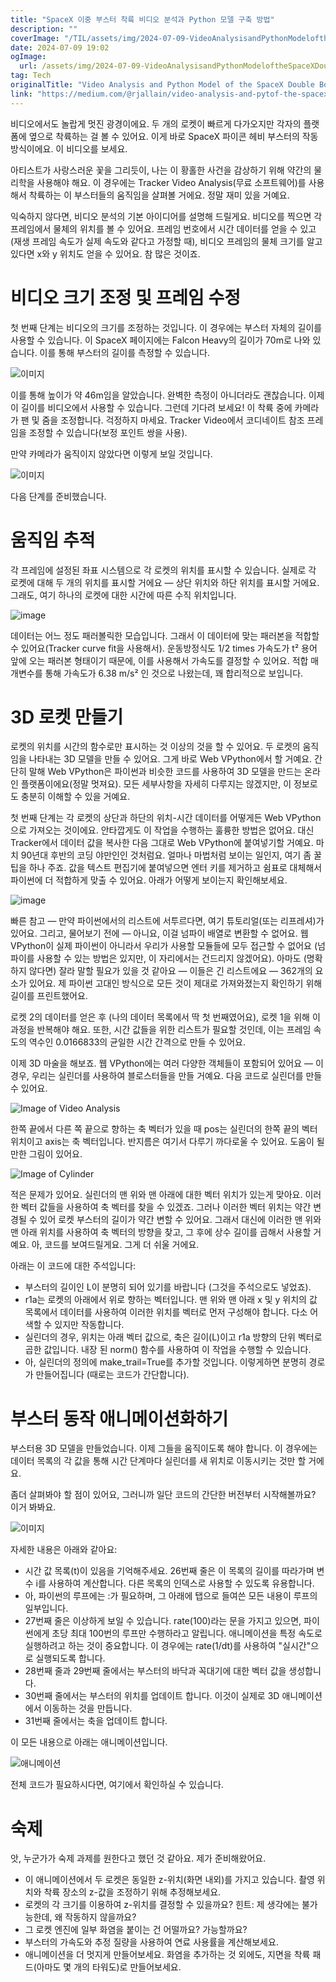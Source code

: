 ```yaml
---
title: "SpaceX 이중 부스터 착륙 비디오 분석과 Python 모델 구축 방법"
description: ""
coverImage: "/TIL/assets/img/2024-07-09-VideoAnalysisandPythonModeloftheSpaceXDoubleBoosterLanding_0.png"
date: 2024-07-09 19:02
ogImage:
  url: /assets/img/2024-07-09-VideoAnalysisandPythonModeloftheSpaceXDoubleBoosterLanding_0.png
tag: Tech
originalTitle: "Video Analysis and Python Model of the SpaceX Double Booster Landing"
link: "https://medium.com/@rjallain/video-analysis-and-pytof-the-spacex-double-booster-landing-d3e195cf0625"
---
```


비디오에서도 놀랍게 멋진 광경이에요. 두 개의 로켓이 빠르게 다가오지만 각자의 플랫폼에 옆으로 착륙하는 걸 볼 수 있어요. 이게 바로 SpaceX 파이콘 헤비 부스터의 작동 방식이에요. 이 비디오를 보세요.

아티스트가 사랑스러운 꽃을 그리듯이, 나는 이 황홀한 사건을 감상하기 위해 약간의 물리학을 사용해야 해요. 이 경우에는 Tracker Video Analysis(무료 소프트웨어)를 사용해서 착륙하는 이 부스터들의 움직임을 살펴볼 거에요. 정말 재미 있을 거예요.

익숙하지 않다면, 비디오 분석의 기본 아이디어를 설명해 드릴게요. 비디오를 찍으면 각 프레임에서 물체의 위치를 볼 수 있어요. 프레임 번호에서 시간 데이터를 얻을 수 있고 (재생 프레임 속도가 실제 속도와 같다고 가정할 때), 비디오 프레임의 물체 크기를 알고 있다면 x와 y 위치도 얻을 수 있어요. 참 많은 것이죠.

# 비디오 크기 조정 및 프레임 수정

<!-- TIL 수평 -->

<ins class="adsbygoogle"
     style="display:block"
     data-ad-client="ca-pub-4877378276818686"
     data-ad-slot="1549334788"
     data-ad-format="auto"
     data-full-width-responsive="true"></ins>

<script>
(adsbygoogle = window.adsbygoogle || []).push({});
</script>

첫 번째 단계는 비디오의 크기를 조정하는 것입니다. 이 경우에는 부스터 자체의 길이를 사용할 수 있습니다. 이 SpaceX 페이지에는 Falcon Heavy의 길이가 70m로 나와 있습니다. 이를 통해 부스터의 길이를 측정할 수 있습니다.

![이미지](/TIL/assets/img/2024-07-09-VideoAnalysisandPythonModeloftheSpaceXDoubleBoosterLanding_0.png)

이를 통해 높이가 약 46m임을 알았습니다. 완벽한 측정이 아니더라도 괜찮습니다. 이제 이 길이를 비디오에서 사용할 수 있습니다. 그런데 기다려 보세요! 이 착륙 중에 카메라가 팬 및 줌을 조정합니다. 걱정하지 마세요. Tracker Video에서 코디네이트 참조 프레임을 조정할 수 있습니다(보정 포인트 쌍을 사용).

만약 카메라가 움직이지 않았다면 이렇게 보일 것입니다.

![이미지](https://miro.medium.com/v2/resize:fit:960/1*x5UudQB-ajAgQDgS8pfj5g.gif)

<!-- TIL 수평 -->

<ins class="adsbygoogle"
     style="display:block"
     data-ad-client="ca-pub-4877378276818686"
     data-ad-slot="1549334788"
     data-ad-format="auto"
     data-full-width-responsive="true"></ins>

<script>
(adsbygoogle = window.adsbygoogle || []).push({});
</script>

다음 단계를 준비했습니다.

# 움직임 추적

각 프레임에 설정된 좌표 시스템으로 각 로켓의 위치를 표시할 수 있습니다. 실제로 각 로켓에 대해 두 개의 위치를 표시할 거에요 — 상단 위치와 하단 위치를 표시할 거에요. 그래도, 여기 하나의 로켓에 대한 시간에 따른 수직 위치입니다.

![image](/TIL/assets/img/2024-07-09-VideoAnalysisandPythonModeloftheSpaceXDoubleBoosterLanding_1.png)

<!-- TIL 수평 -->

<ins class="adsbygoogle"
     style="display:block"
     data-ad-client="ca-pub-4877378276818686"
     data-ad-slot="1549334788"
     data-ad-format="auto"
     data-full-width-responsive="true"></ins>

<script>
(adsbygoogle = window.adsbygoogle || []).push({});
</script>

데이터는 어느 정도 패러볼릭한 모습입니다. 그래서 이 데이터에 맞는 패러본을 적합할 수 있어요(Tracker curve fit을 사용해서). 운동방정식도 1/2 times 가속도가 t² 용어 앞에 오는 패러본 형태이기 때문에, 이를 사용해서 가속도를 결정할 수 있어요. 적합 매개변수를 통해 가속도가 6.38 m/s² 인 것으로 나왔는데, 꽤 합리적으로 보입니다.

# 3D 로켓 만들기

로켓의 위치를 시간의 함수로만 표시하는 것 이상의 것을 할 수 있어요. 두 로켓의 움직임을 나타내는 3D 모델을 만들 수 있어요. 그게 바로 Web VPython에서 할 거예요. 간단히 말해 Web VPython은 파이썬과 비슷한 코드를 사용하여 3D 모델을 만드는 온라인 플랫폼이에요(정말 멋져요). 모든 세부사항을 자세히 다루지는 않겠지만, 이 정보로도 충분히 이해할 수 있을 거예요.

첫 번째 단계는 각 로켓의 상단과 하단의 위치-시간 데이터를 어떻게든 Web VPython으로 가져오는 것이에요. 안타깝게도 이 작업을 수행하는 훌륭한 방법은 없어요. 대신 Tracker에서 데이터 값을 복사한 다음 그대로 Web VPython에 붙여넣기할 거예요. 마치 90년대 후반의 코딩 야만인인 것처럼요. 얼마나 마법처럼 보이는 일인지, 여기 좀 꿀팁을 하나 주죠. 값을 텍스트 편집기에 붙여넣으면 엔터 키를 제거하고 쉼표로 대체해서 파이썬에 더 적합하게 맞출 수 있어요. 아래가 어떻게 보이는지 확인해보세요.

<!-- TIL 수평 -->

<ins class="adsbygoogle"
     style="display:block"
     data-ad-client="ca-pub-4877378276818686"
     data-ad-slot="1549334788"
     data-ad-format="auto"
     data-full-width-responsive="true"></ins>

<script>
(adsbygoogle = window.adsbygoogle || []).push({});
</script>

![image](/TIL/assets/img/2024-07-09-VideoAnalysisandPythonModeloftheSpaceXDoubleBoosterLanding_2.png)

빠른 참고 — 만약 파이썬에서의 리스트에 서투르다면, 여기 튜토리얼(또는 리프레셔)가 있어요. 그리고, 물어보기 전에 — 아니요, 이걸 넘파이 배열로 변환할 수 없어요. 웹 VPython이 실제 파이썬이 아니라서 우리가 사용할 모듈들에 모두 접근할 수 없어요 (넘파이를 사용할 수 있는 방법은 있지만, 이 자리에서는 건드리지 않겠어요). 아마도 (명확하지 않다면) 잘라 말할 필요가 있을 것 같아요 — 이들은 긴 리스트에요 — 362개의 요소가 있어요. 제 파이썬 고대인 방식으로 모든 것이 제대로 가져와졌는지 확인하기 위해 길이를 프린트했어요.

로켓 2의 데이터를 얻은 후 (나의 데이터 목록에서 딱 첫 번째였어요), 로켓 1을 위해 이 과정을 반복해야 해요. 또한, 시간 값들을 위한 리스트가 필요할 것인데, 이는 프레임 속도의 역수인 0.0166833의 균일한 시간 간격으로 만들 수 있어요.

이제 3D 마술을 해보죠. 웹 VPython에는 여러 다양한 객체들이 포함되어 있어요 — 이 경우, 우리는 실린더를 사용하여 블로스터들을 만들 거예요. 다음 코드로 실린더를 만들 수 있어요.

<!-- TIL 수평 -->

<ins class="adsbygoogle"
     style="display:block"
     data-ad-client="ca-pub-4877378276818686"
     data-ad-slot="1549334788"
     data-ad-format="auto"
     data-full-width-responsive="true"></ins>

<script>
(adsbygoogle = window.adsbygoogle || []).push({});
</script>

![Image of Video Analysis](/TIL/assets/img/2024-07-09-VideoAnalysisandPythonModeloftheSpaceXDoubleBoosterLanding_3.png)

한쪽 끝에서 다른 쪽 끝으로 향하는 축 벡터가 있을 때 pos는 실린더의 한쪽 끝의 벡터 위치이고 axis는 축 벡터입니다. 반지름은 여기서 다루기 까다로울 수 있어요. 도움이 될 만한 그림이 있어요.

![Image of Cylinder](/TIL/assets/img/2024-07-09-VideoAnalysisandPythonModeloftheSpaceXDoubleBoosterLanding_4.png)

적은 문제가 있어요. 실린더의 맨 위와 맨 아래에 대한 벡터 위치가 있는게 맞아요. 이러한 벡터 값들을 사용하여 축 벡터를 찾을 수 있겠죠. 그러나 이러한 벡터 위치는 약간 변경될 수 있어 로켓 부스터의 길이가 약간 변할 수 있어요. 그래서 대신에 이러한 맨 위와 맨 아래 위치를 사용하여 축 벡터의 방향을 찾고, 그 후에 상수 길이를 곱해서 사용할 거예요. 아, 코드를 보여드릴게요. 그게 더 쉬울 거에요.

<!-- TIL 수평 -->

<ins class="adsbygoogle"
     style="display:block"
     data-ad-client="ca-pub-4877378276818686"
     data-ad-slot="1549334788"
     data-ad-format="auto"
     data-full-width-responsive="true"></ins>

<script>
(adsbygoogle = window.adsbygoogle || []).push({});
</script>

아래는 이 코드에 대한 주석입니다:

- 부스터의 길이인 L이 분명히 되어 있기를 바랍니다 (그것을 주석으로도 넣었죠).
- r1a는 로켓의 아래에서 위로 향하는 벡터입니다. 맨 위와 맨 아래 x 및 y 위치의 값 목록에서 데이터를 사용하여 이러한 위치를 벡터로 먼저 구성해야 합니다. 다소 어색할 수 있지만 작동합니다.
- 실린더의 경우, 위치는 아래 벡터 값으로, 축은 길이(L)이고 r1a 방향의 단위 벡터로 곱한 값입니다. 내장 된 norm() 함수를 사용하여 이 작업을 수행할 수 있습니다.
- 아, 실린더의 정의에 make_trail=True를 추가할 것입니다. 이렇게하면 분명히 경로가 만들어집니다 (때로는 코드가 간단합니다).

# 부스터 동작 애니메이션화하기

<!-- TIL 수평 -->

<ins class="adsbygoogle"
     style="display:block"
     data-ad-client="ca-pub-4877378276818686"
     data-ad-slot="1549334788"
     data-ad-format="auto"
     data-full-width-responsive="true"></ins>

<script>
(adsbygoogle = window.adsbygoogle || []).push({});
</script>

부스터용 3D 모델을 만들었습니다. 이제 그들을 움직이도록 해야 합니다. 이 경우에는 데이터 목록의 각 값을 통해 시간 단계마다 실린더를 새 위치로 이동시키는 것만 할 거에요.

좀더 살펴봐야 할 점이 있어요, 그러니까 일단 코드의 간단한 버전부터 시작해볼까요? 이거 봐봐요.

![이미지](/TIL/assets/img/2024-07-09-VideoAnalysisandPythonModeloftheSpaceXDoubleBoosterLanding_6.png)

자세한 내용은 아래와 같아요:

<!-- TIL 수평 -->

<ins class="adsbygoogle"
     style="display:block"
     data-ad-client="ca-pub-4877378276818686"
     data-ad-slot="1549334788"
     data-ad-format="auto"
     data-full-width-responsive="true"></ins>

<script>
(adsbygoogle = window.adsbygoogle || []).push({});
</script>

- 시간 값 목록(t)이 있음을 기억해주세요. 26번째 줄은 이 목록의 길이를 따라가며 변수 i를 사용하여 계산합니다. 다른 목록의 인덱스로 사용할 수 있도록 유용합니다.
- 아, 파이썬의 루프에는 :가 필요하며, 그 아래에 탭으로 들여쓴 모든 내용이 루프의 일부입니다.
- 27번째 줄은 이상하게 보일 수 있습니다. rate(100)라는 문을 가지고 있으면, 파이썬에게 초당 최대 100번의 루프만 수행하라고 알립니다. 애니메이션을 특정 속도로 실행하려고 하는 것이 중요합니다. 이 경우에는 rate(1/dt)를 사용하여 "실시간"으로 실행되도록 합니다.
- 28번째 줄과 29번째 줄에서는 부스터의 바닥과 꼭대기에 대한 벡터 값을 생성합니다.
- 30번째 줄에서는 부스터의 위치를 업데이트 합니다. 이것이 실제로 3D 애니메이션에서 이동하는 것을 만듭니다.
- 31번째 줄에서는 축을 업데이트 합니다.

이 모든 내용으로 아래는 애니메이션입니다.

![애니메이션](https://miro.medium.com/v2/resize:fit:1000/1*KmXJ7wLB0IqLBEUD4CF3kA.gif)

전체 코드가 필요하시다면, 여기에서 확인하실 수 있습니다.

<!-- TIL 수평 -->

<ins class="adsbygoogle"
     style="display:block"
     data-ad-client="ca-pub-4877378276818686"
     data-ad-slot="1549334788"
     data-ad-format="auto"
     data-full-width-responsive="true"></ins>

<script>
(adsbygoogle = window.adsbygoogle || []).push({});
</script>

# 숙제

앗, 누군가가 숙제 과제를 원한다고 했던 것 같아요. 제가 준비해왔어요.

- 이 애니메이션에서 두 로켓은 동일한 z-위치(화면 내외)를 가지고 있습니다. 촬영 위치와 착륙 장소의 z-값을 조정하기 위해 추정해보세요.
- 로켓의 각 크기를 이용하여 z-위치를 결정할 수 있을까요? 힌트: 제 생각에는 불가능한데, 왜 작동하지 않을까요?
- 그 로켓 엔진에 일부 화염을 붙이는 건 어떨까요? 가능할까요?
- 부스터의 가속도와 추정 질량을 사용하여 연료 사용률을 계산해보세요.
- 애니메이션을 더 멋지게 만들어보세요. 화염을 추가하는 것 외에도, 지면을 착륙 패드(아마도 몇 개의 타워도)로 만들어보세요.
